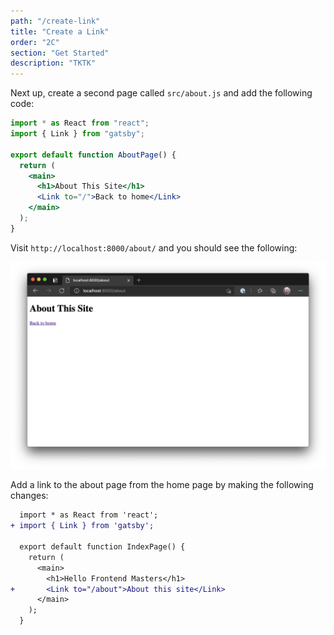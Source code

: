 ```yaml
---
path: "/create-link"
title: "Create a Link"
order: "2C"
section: "Get Started"
description: "TKTK"
---
```


Next up, create a second page called `src/about.js` and add the following code:

```jsx
import * as React from "react";
import { Link } from "gatsby";

export default function AboutPage() {
  return (
    <main>
      <h1>About This Site</h1>
      <Link to="/">Back to home</Link>
    </main>
  );
}
```

Visit `http://localhost:8000/about/` and you should see the following:

![About page](./images/about-page.png)

Add a link to the about page from the home page by making the following changes:

```diff
  import * as React from 'react';
+ import { Link } from 'gatsby';

  export default function IndexPage() {
    return (
      <main>
        <h1>Hello Frontend Masters</h1>
+       <Link to="/about">About this site</Link>
      </main>
    );
  }
```
